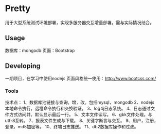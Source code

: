 

# Pretty
 用于大型系统测试环境部署，实现多服务器交互增量部署。需与实际情况结合。


## Usage

数据库：mongodb
页面：Bootstrap

## Developing

一期项目，在学习中使用nodejs
页面风格统一使用：http://www.bootcss.com/

### Tools
技术点：
1、数据库池链接与查询，增，改，包括mysql，mongodb
2、nodejs本地命令执行，远程命令执行和交换验证。
3、log4j日志系统。
4、日志通过文件方式访问并，默认显示最后一行。
5、文本文件读写。
6、gbk文件处理。与utf-8互转。
7、报表文件生成与下载。
8、关键字断言与交互。
9、用户，注册，登录，md5加密等。
10、终端日志推送。
11、db2数据库操作和过滤。


